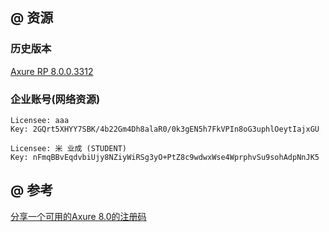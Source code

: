 ## @ 资源

### 历史版本

[Axure RP 8.0.0.3312](https://www.axure.com.cn/3961/)

### 企业账号(网络资源)

```
Licensee: aaa    
Key: 2GQrt5XHYY7SBK/4b22Gm4Dh8alaR0/0k3gEN5h7FkVPIn8oG3uphlOeytIajxGU

Licensee: 米 业成 (STUDENT)    
Key: nFmqBBvEqdvbiUjy8NZiyWiRSg3yO+PtZ8c9wdwxWse4WprphvSu9sohAdpNnJK5
```

## @ 参考

[分享一个可用的Axure 8.0的注册码](https://www.douban.com/group/topic/88381882/)

